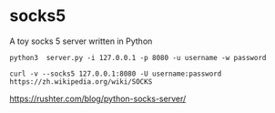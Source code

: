 # socks5
A toy socks 5 server written in Python

`python3  server.py -i 127.0.0.1 -p 8080 -u username -w password`

`curl -v --socks5 127.0.0.1:8080 -U username:password https://zh.wikipedia.org/wiki/SOCKS`

https://rushter.com/blog/python-socks-server/